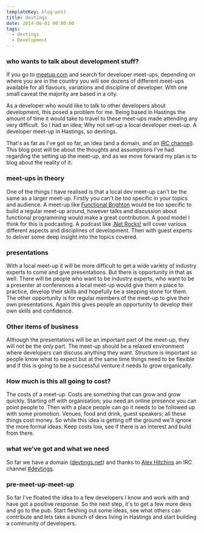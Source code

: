 ```yaml
---
templateKey: blog-post
title: devtings
date: 2014-06-01 00:00:00
tags:
  - devtings
  - Development
---
```


### who wants to talk about development stuff?

If you go to [meetup.com][1] and search for developer meet-ups, depending on where you are in the country you will see dozens of different meet-ups available for all flavours, variations and discipline of developer. With one small caveat the majority are based in a city.

As a developer who would like to talk to other developers about development, this posed a problem for me. Being based in Hastings the amount of time it would take to travel to these meet-ups made attending any very difficult. So I had an idea; Why not set-up a local developer meet-up. A developer meet-up in Hastings, so devtings.

That's as far as I've got so far, an idea (and a domain, and an [IRC channel][2]). This blog post will be about the thoughts and assumptions I've had regarding the setting up the meet-up, and as we move forward my plan is to blog about the reality of it.

### meet-ups in theory

One of the things I have realised is that a local dev meet-up can't be the same as a larger meet-up. Firstly you can't be too specific in your topics and audience. A meet-up like [Functional Brighton][3] would be too specific to build a regular meet-up around, however talks and discussion about functional programming would make a great contribution. A good model I think for this is podcasting. A podcast like [.Net Rocks!][4] will cover various different aspects and disciplines of development. Then with guest experts to deliver some deep insight into the topics covered.

### presentations

With a local meet-up it will be more difficult to get a wide variety of industry experts to come and give presentations. But there is opportunity in that as well. There will be people who want to be industry experts, who want to be a presenter at conferences a local meet-up would give them a place to practice, develop their skills and hopefully be a stepping stone for them. The other opportunity is for regular members of the meet-up to give their own presentations. Again this gives people an opportunity to develop their own skills and confidence.

### Other items of business

Although the presentations will be an important part of the meet-up, they will not be the only part. The meet-up should be a relaxed environment where developers can discuss anything they want. Structure is important so people know what to expect but at the same time things need to be flexible and if this is going to be a successful venture it needs to grow organically.

### How much is this all going to cost?

The costs of a meet-up. Costs are something that can grow and grow quickly. Starting off with organisation; you need an online presence you can point people to. Then with a place people can go it needs to be followed up with some promotion. Venues, food and drink, guest speakers; all these things cost money. So while this idea is getting off the ground we'll ignore the more formal ideas. Keep costs low, see if there is an interest and build from there.

### what we've got and what we need

So far we have a domain ([devtings.net][5]) and thanks to [Alex Hitchins][6] an IRC channel [#devtings][7].

### pre-meet-up-meet-up

So far I've floated the idea to a few developers I know and work with and have got a positive response. So the next step, it's to get a few more devs and go to the pub. Start fleshing out some ideas, see what others can contribute and lets take a bunch of devs living in Hastings and start building a community of developers.

[1]: http://www.meet-up.com/
[2]: http://webchat.freenode.net/?channels=devtings
[3]: http://www.meet-up.com/Functional-Brighton/
[4]: http://www.dotnetrocks.com/
[5]: http://www.devtings.net/
[6]: http://www.alexhitchins.co.uk/
[7]: http://webchat.freenode.net/?channels=devtings
